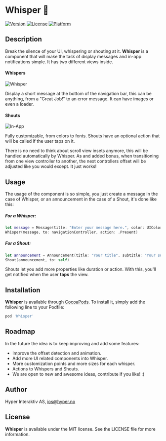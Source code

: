 # Whisper :leaves:

[![Version](https://img.shields.io/cocoapods/v/Whisper.svg?style=flat)](http://cocoadocs.org/docsets/Whisper)
[![License](https://img.shields.io/cocoapods/l/Whisper.svg?style=flat)](http://cocoadocs.org/docsets/Whisper)
[![Platform](https://img.shields.io/cocoapods/p/Whisper.svg?style=flat)](http://cocoadocs.org/docsets/Whisper)

## Description

Break the silence of your UI, whispering or shouting at it. **Whisper** is a component that will make the task of display messages and in-app notifications simple. It has two different views inside.

#### Whispers

![Whisper](https://github.com/hyperoslo/Whisper/blob/feature/README/Resources/permanent-whisper.png)

Display a short message at the bottom of the navigation bar, this can be anything, from a "Great Job!" to an error message. It can have images or even a loader.

#### Shouts

![In-App](https://github.com/hyperoslo/Whisper/blob/feature/README/Resources/in-app-notification.png)

Fully customizable, from colors to fonts. Shouts have an optional action that will be called if the user taps on it.

There is no need to think about scroll view insets anymore, this will be handled automatically by Whisper. As and added bonus, when transitioning from one view controller to another, the next controllers offset will be adjusted like you would except. It just works!

## Usage

The usage of the component is so simple, you just create a message in the case of Whisper, or an announcement in the case of a Shout, it's done like this:

##### For a Whisper:

```swift
let message = Message(title: "Enter your message here.", color: UIColor.redColor())
Whisper(message, to: navigationController, action: .Present)
```

##### For a Shout:

```swift
let announcement = Announcement(title: "Your title", subtitle: "Your subtitle", image: UIImage(named: "avatar"))
Shout(announcement, to: self)
```

Shouts let you add more properties like duration or action. With this, you'll get notified when the user **taps** the view.

## Installation

**Whisper** is available through [CocoaPods](http://cocoapods.org). To install
it, simply add the following line to your Podfile:

```ruby
pod 'Whisper'
```

## Roadmap

In the future the idea is to keep improving and add some features:

- Improve the offset detection and animation.
- Add more UI related components into Whisper.
- More customization points and more sizes for each whisper.
- Actions to Whispers and Shouts.
- We are open to new and awesome ideas, contribute if you like! :)

## Author

Hyper Interaktiv AS, ios@hyper.no

## License

**Whisper** is available under the MIT license. See the LICENSE file for more information.
